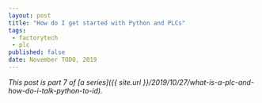 ```yaml
---
layout: post
title: "How do I get started with Python and PLCs"
tags:
 - factorytech
 - plc
published: false
date: November TODO, 2019
---
```


*This post is part 7 of [a series]({{ site.url }}/2019/10/27/what-is-a-plc-and-how-do-i-talk-python-to-id).*
